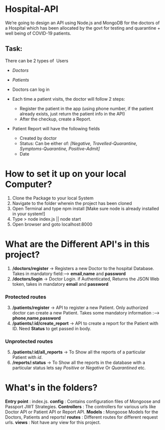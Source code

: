 # Hospital-API

We’re going to design an API using Node.js and MongoDB for the doctors of a Hospital which has been allocated by the govt for testing and quarantine + well being of COVID-19 patients.

## Task:
There can be 2 types of ​ Users
- *Doctors*
- *Patients*

- Doctors can log in

- Each time a patient visits, the doctor will follow 2 steps:
    - Register​ the patient in the app (using phone number, if the patient already exists, just return the patient info in the API)
    - After the checkup, create a ​Report.
- Patient Report will have the following fields
    - Created by doctor
    - Status: Can be either of: *[Negative, Travelled-Quarantine, Symptoms-Quarantine, Positive-Admit]*
    - Date


# How to set it up on your local Computer?

1. Clone the Package to your local System
2. Navigate to the folder wherein the project has been cloned
3. Open Terminal and type npm install [Make sure node is already installed in your system!]
4. Type > node index.js || node start
5. Open browser and goto localhost:8000

# What are the Different API's in this project?
1) **/doctors/register** → Registers a new Doctor to the hospital Database. Takes in mandatory field:--> **email**,**name** and **password**
2) **/doctors/login** → Doctor Login. if Authenticated, Returns the JSON Web token, takes in mandatory **email** and **password**

### Protected routes
3) **/patients/register** → API to register a new Patient. Only authorized doctor can create a new Patient. Takes some mandatory information :--> **phone**,**name**,**password**
4) **/patients/:id/create_report** → API to create a report for the Patient with ID. Need **Status** to get passed in body.

### Unprotected routes
5) **/patients/:id/all_reports** → To Show all the reports of a particular Patient with *id*.
6) **/reports/:status** → To Show all the reports in the database with a particular status lets say *Positive* or *Negative* Or *Quarantined* etc.

# What's in the folders?
**Entry point** : index.js.
**config** : Contains configuration files of Mongoose and Passport JWT Strategies.
**Controllers** : The controllers for various urls like Doctor API or Patient API or Report API.
**Models** : Mongoose Models for the Doctors, Patients and reports!
**routes** : Different routes for different request urls.
**views** : Not have any view for this project.